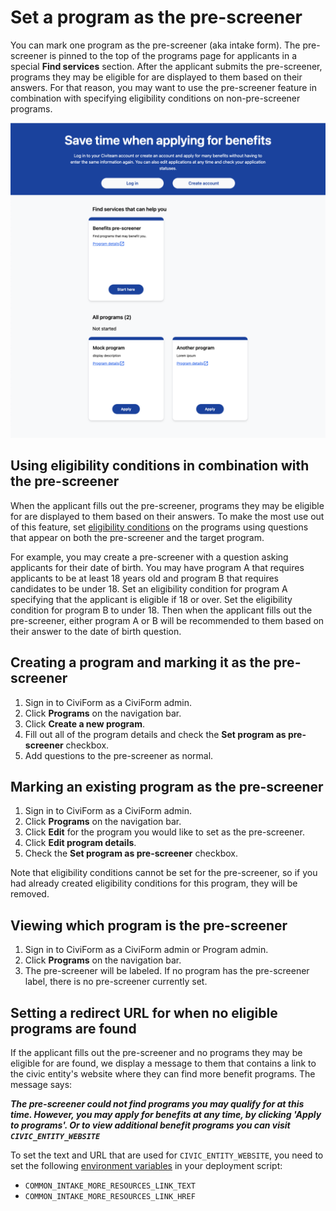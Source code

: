 # Set a program as the pre-screener

You can mark one program as the pre-screener (aka intake form). The pre-screener is pinned to the top of the programs page for applicants in a special **Find services** section. After the applicant submits the pre-screener, programs they may be eligible for are displayed to them based on their answers. For that reason, you may want to use the pre-screener feature in combination with specifying eligibility conditions on non-pre-screener programs.

![](../../.gitbook/assets/find-benefits.png)

## Using eligibility conditions in combination with the pre-screener

When the applicant fills out the pre-screener, programs they may be eligible for are displayed to them based on their answers. To make the most use out of this feature, set [eligibility conditions](https://docs.civiform.us/user-manual/civiform-admin-guide/manage-eligibility) on the programs using questions that appear on both the pre-screener and the target program.

For example, you may create a pre-screener with a question asking applicants for their date of birth. You may have program A that requires applicants to be at least 18 years old and program B that requires candidates to be under 18. Set an eligibility condition for program A specifying that the applicant is eligible if 18 or over. Set the eligibility condition for program B to under 18. Then when the applicant fills out the pre-screener, either program A or B will be recommended to them based on their answer to the date of birth question.

## Creating a program and marking it as the pre-screener

1. Sign in to CiviForm as a CiviForm admin.
1. Click **Programs** on the navigation bar.
1. Click **Create a new program**.
1. Fill out all of the program details and check the **Set program as pre-screener** checkbox.
1. Add questions to the pre-screener as normal.

## Marking an existing program as the pre-screener

1. Sign in to CiviForm as a CiviForm admin.
1. Click **Programs** on the navigation bar.
1. Click **Edit** for the program you would like to set as the pre-screener.
1. Click **Edit program details**.
1. Check the **Set program as pre-screener** checkbox.

Note that eligibility conditions cannot be set for the pre-screener, so if you had already created eligibility conditions for this program, they will be removed.

## Viewing which program is the pre-screener

1. Sign in to CiviForm as a CiviForm admin or Program admin.
1. Click **Programs** on the navigation bar.
1. The pre-screener will be labeled. If no program has the pre-screener label, there is no pre-screener currently set.

## Setting a redirect URL for when no eligible programs are found
If the applicant fills out the pre-screener and no programs they may be eligible for are found, we display a message to them that contains a link to the civic entity's website where they can find more benefit programs. The message says:

***The pre-screener could not find programs you may qualify for at this time. However, you may apply for benefits at any time, by clicking 'Apply to programs'. Or to view additional benefit programs you can visit `CIVIC_ENTITY_WEBSITE`***

To set the text and URL that are used for `CIVIC_ENTITY_WEBSITE`, you need to set the following [environment variables](https://docs.civiform.us/it-manual/sre-playbook/server-environment-variables) in your deployment script:
* ```COMMON_INTAKE_MORE_RESOURCES_LINK_TEXT```
* ```COMMON_INTAKE_MORE_RESOURCES_LINK_HREF```
